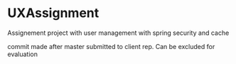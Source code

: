 # UXAssignment
Assignement project with user management with spring security and cache


commit made after master submitted to client rep. Can be excluded for evaluation 
